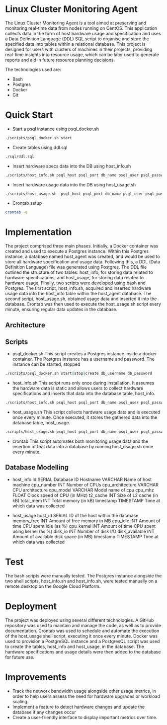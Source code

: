 # Linux Cluster Monitoring Agent 

The Linux Cluster Monitoring Agent is a tool aimed at preserving and monitoring real-time data  from nodes running on CentOS. This application collects data in the form of host hardware usage and specification and uses a Data Definition Language (DDL) SQL script to organise and store the specified data into tables within a relational database. This project is designed for users with clusters of machines in their projects, providing real-time insights into resource usage, which can be later used to generate reports and aid in future resource planning decisions.

The technologies used are:
- Bash
- Postgres
- Docker
- Git 

# Quick Start
- Start a psql instance using psql_docker.sh
```bash 
./scripts/psql_docker.sh start
```

- Create tables using ddl.sql
```bash
./sql/ddl.sql
```

- Insert hardware specs data into the DB using host_info.sh
```bash
./scripts/host_info.sh psql_host psql_port db_name psql_user psql_password
```

- Insert hardware usage data into the DB using host_usage.sh
```bash
./scripts/host_usage.sh  psql_host psql_port db_name psql_user psql_password
```

- Crontab setup
```bash
crontab -e
```

# Implementation

The project comprised three main phases. Initially, a Docker container was created and used to execute a Postgres instance. Within this Postgres instance, a database named host_agent was created, and would be used to store all hardware specification and usage data.
Following this, a DDL (Data Definition Language) file was generated using Postgres. The DDL file outlined the structure of two tables: host_info, for storing data related to hardware specifications, and host_usage, for storing data related to hardware usage.
Finally, two scripts were developed using bash and Postgres. The first script, host_info.sh, acquired and inserted hardware usage data into the host_info table within the host_agent database. The second script, host_usage.sh, obtained usage data and inserted it into the database. Crontab was then used to execute the host_usage.sh script every minute, ensuring regular data updates in the database.

## Architecture


## Scripts
- psql_docker.sh
This script creates a Postgres instance inside a docker container. The Postgres instance has a username and password. The instance can be started, stopped

```bash
./scripts/psql_docker.sh start|stop|create db_username db_password
```

- host_info.sh
This script runs only once during installation. It assumes the hardware data is static and allows users to collect hardware specifications and inserts that data into the database table, host_info.

```bash
./scripts/host_info.sh psql_host psql_port db_name psql_user psql_password
```

- host_usage.sh
This script collects hardware usage data and is executed once every minute. Once executed, it stores the gathered data into the database table, host_usage.

```bash
.scripts/host_usage.sh psql_host psql_port db_name psql_user psql_password
```

- crontab
This script automates both monitoring usage data and the insertion of that data into a database by running host_usage.sh once every minute.

## Database Modelling
- host_info
Id			SERIAL		Database ID
Hostname		VARCHAR		Name of host machine
cpu_number		INT		Number of CPUs
cpu_architecture	VARCHAR		CPU architecture
cpu_model		VARCHAR		Model name of cpu
cpu_mhz			FLOAT		Clock speed of CPU (in MHz)
t2_cache		INT		Size of L2 cache (in kB)
total_mem		INT		Total memory (in kB)
timestamp		TIMESTAMP	Time at which data was collected

- host_usage
host_id			SERIAL		ID of the host within the database
memory_free		INT		Amount of free memory in MB
cpu_idle		INT		Amount of time CPU spent idle (as %)
cpu_kernel		INT		Amount of time CPU spent using kernel (as %)
disk_io			INT		Number of disk I/O
disk_available		INT		Amount of available disk space (in MB)
timestamp		TIMESTAMP	Time at which data was collected

# Test
The bash scripts were manually tested. The Postgres instance alongside the two shell scripts, host_info.sh and host_info.sh, were tested manually on a remote desktop on the Google Cloud Platform.

# Deployment
The project was deployed using several different technologies. A GitHub repository was used to maintain and manage the code, as well as to provide documentation. Crontab was used to schedule and automate the execution of the host_usage shell script, executing it once every minute.  Docker was used to provision a PostgreSQL instance and a PostgresQL script was used to create the tables, host_info and host_usage, in the database.  The hardware specifications and usage details were then added to the database for future use. 

# Improvements

- Track the network bandwidth usage alongside other usage metrics, in order to help users assess the need for hardware upgrades or workload scaling.
- Implement a feature to detect hardware changes and update the database if any changes occur
- Create a user-friendly interface to display important metrics over time.

